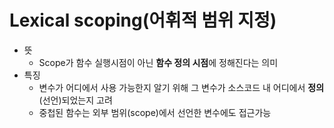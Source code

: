 # Lexical scoping(어휘적 범위 지정)

- 뜻
  - Scope가 함수 실행시점이 아닌 **함수 정의 시점**에 정해진다는 의미
- 특징
  - 변수가 어디에서 사용 가능한지 알기 위해 그 변수가 소스코드 내 어디에서 **정의**(선언)되었는지 고려
  - 중첩된 함수는 외부 범위(scope)에서 선언한 변수에도 접근가능

